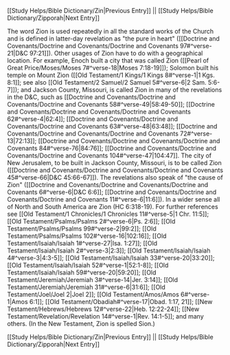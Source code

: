 [[Study Helps/Bible Dictionary/Zin|Previous Entry]]  ||  [[Study Helps/Bible Dictionary/Zipporah|Next Entry]]

 The word Zion is used repeatedly in all the standard works of the Church and is defined in latter-day revelation as "the pure in heart" ([[Doctrine and Covenants/Doctrine and Covenants/Doctrine and Covenants 97#^verse-21|D&C 97:21]]). Other usages of Zion have to do with a geographical location. For example, Enoch built a city that was called Zion ([[Pearl of Great Price/Moses/Moses 7#^verse-18|Moses 7:18-19]]); Solomon built his temple on Mount Zion ([[Old Testament/1 Kings/1 Kings 8#^verse-1|1 Kgs. 8:1]]; see also [[Old Testament/2 Samuel/2 Samuel 5#^verse-6|2 Sam. 5:6-7]]); and Jackson County, Missouri, is called Zion in many of the revelations in the D&C, such as [[Doctrine and Covenants/Doctrine and Covenants/Doctrine and Covenants 58#^verse-49|58:49-50]]; [[Doctrine and Covenants/Doctrine and Covenants/Doctrine and Covenants 62#^verse-4|62:4]]; [[Doctrine and Covenants/Doctrine and Covenants/Doctrine and Covenants 63#^verse-48|63:48]]; [[Doctrine and Covenants/Doctrine and Covenants/Doctrine and Covenants 72#^verse-13|72:13]]; [[Doctrine and Covenants/Doctrine and Covenants/Doctrine and Covenants 84#^verse-76|84:76]]; [[Doctrine and Covenants/Doctrine and Covenants/Doctrine and Covenants 104#^verse-47|104:47]]. The city of New Jerusalem, to be built in Jackson County, Missouri, is to be called Zion ([[Doctrine and Covenants/Doctrine and Covenants/Doctrine and Covenants 45#^verse-66|D&C 45:66-67]]). The revelations also speak of "the cause of Zion" ([[Doctrine and Covenants/Doctrine and Covenants/Doctrine and Covenants 6#^verse-6|D&C 6:6]]; [[Doctrine and Covenants/Doctrine and Covenants/Doctrine and Covenants 11#^verse-6|11:6]]). In a wider sense all of North and South America are Zion (HC 6:318-19). For further references see [[Old Testament/1 Chronicles/1 Chronicles 11#^verse-5|1 Chr. 11:5]]; [[Old Testament/Psalms/Psalms 2#^verse-6|Ps. 2:6]]; [[Old Testament/Psalms/Psalms 99#^verse-2|99:2]]; [[Old Testament/Psalms/Psalms 102#^verse-16|102:16]]; [[Old Testament/Isaiah/Isaiah 1#^verse-27|Isa. 1:27]]; [[Old Testament/Isaiah/Isaiah 2#^verse-3|2:3]]; [[Old Testament/Isaiah/Isaiah 4#^verse-3|4:3-5]]; [[Old Testament/Isaiah/Isaiah 33#^verse-20|33:20]]; [[Old Testament/Isaiah/Isaiah 52#^verse-1|52:1-8]]; [[Old Testament/Isaiah/Isaiah 59#^verse-20|59:20]]; [[Old Testament/Jeremiah/Jeremiah 3#^verse-14|Jer. 3:14]]; [[Old Testament/Jeremiah/Jeremiah 31#^verse-6|31:6]]; [[Old Testament/Joel/Joel 2|Joel 2]]; [[Old Testament/Amos/Amos 6#^verse-1|Amos 6:1]]; [[Old Testament/Obadiah#^verse-17|Obad. 1:17, 21]]; [[New Testament/Hebrews/Hebrews 12#^verse-22|Heb. 12:22-24]]; [[New Testament/Revelation/Revelation 14#^verse-1|Rev. 14:1-5]]; and many others. (In the New Testament, Zion is spelled Sion.)

[[Study Helps/Bible Dictionary/Zin|Previous Entry]]  ||  [[Study Helps/Bible Dictionary/Zipporah|Next Entry]]